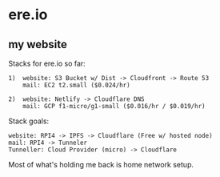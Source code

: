 # ere.io
## my website

Stacks for ere.io so far:
```
1)  website: S3 Bucket w/ Dist -> Cloudfront -> Route 53
    mail: EC2 t2.small ($0.024/hr)

2)  website: Netlify -> Cloudflare DNS
    mail: GCP f1-micro/g1-small ($0.016/hr / $0.019/hr)
```

Stack goals:
```
website: RPI4 -> IPFS -> Cloudflare (Free w/ hosted node)
mail: RPI4 -> Tunneler
Tunneller: Cloud Provider (micro) -> Cloudflare
```

Most of what's holding me back is home network setup.